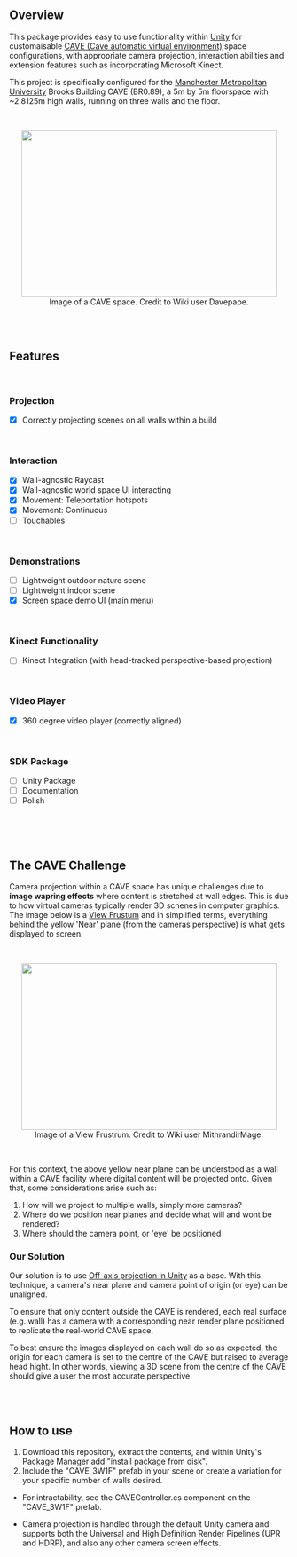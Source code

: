 <br/>


## Overview
This package provides easy to use functionality within [Unity](https://unity.com/) for customaisable [CAVE (Cave automatic virtual environment)](https://en.wikipedia.org/wiki/Cave_automatic_virtual_environment) space configurations, with appropriate camera projection, interaction abilities and extension features such as incorporating Microsoft Kinect.

This project is specifically configured for the [Manchester Metropolitan University](https://www.mmu.ac.uk/) Brooks Building CAVE (BR0.89), a 5m by 5m floorspace with ~2.8125m high walls, running on three walls and the floor. 


<br/>
<p align="center">
  <img width="460" height="300" src="https://upload.wikimedia.org/wikipedia/commons/6/6d/CAVE_Crayoland.jpg"><br/>
  Image of a CAVE space. Credit to Wiki user Davepape.
</p>
<br/>
<br/>


## Features
<br/>

### Projection
- [x] Correctly projecting scenes on all walls within a build
<br/>

### Interaction
- [x] Wall-agnostic Raycast
- [x] Wall-agnostic world space UI interacting 
- [x] Movement: Teleportation hotspots
- [x] Movement: Continuous
- [ ] Touchables
<br/>

### Demonstrations
- [ ] Lightweight outdoor nature scene
- [ ] Lightweight indoor scene 
- [x] Screen space demo UI (main menu)
<br/>

### Kinect Functionality
- [ ] Kinect Integration (with head-tracked perspective-based projection)
<br/>

### Video Player
- [x] 360 degree video player (correctly aligned)
<br/>

### SDK Package
- [ ] Unity Package
- [ ] Documentation
- [ ] Polish
<br/>

<br/>
<br/>



## The CAVE Challenge
Camera projection within a CAVE space has unique challenges due to **image wapring effects** where content is stretched at wall edges. This is due to how virtual cameras typically render 3D scnenes in computer graphics. The image below is a [View Frustum](https://en.wikipedia.org/wiki/Viewing_frustum) and in simplified terms, everything behind the yellow 'Near' plane (from the cameras perspective) is what gets displayed to screen. 

<br/>
<p align="center">
  <img width="460" height="300" src="https://upload.wikimedia.org/wikipedia/commons/0/02/ViewFrustum.svg"><br/>
  Image of a View Frustrum. Credit to Wiki user MithrandirMage.
</p>
<br/>


For this context, the above yellow near plane can be understood as a wall within a CAVE facility where digital content will be projected onto. Given that, some considerations arise such as:

1. How will we project to multiple walls, simply more cameras?
2. Where do we position near planes and decide what will and wont be rendered?
3. Where should the camera point, or 'eye' be positioned


### Our Solution
Our solution is to use [Off-axis projection in Unity](https://github.com/aptas/off-axis-projection-unity) as a base. With this technique, a camera's near plane and camera point of origin (or eye) can be unaligned. 

To ensure that only content outside the CAVE is rendered, each real surface (e.g. wall) has a camera with a corresponding near render plane positioned to replicate the real-world CAVE space.

To best ensure the images displayed on each wall do so as expected, the origin for each camera is set to the centre of the CAVE but raised to average head hight. In other words, viewing a 3D scene from the centre of the CAVE should give a user the most accurate perspective.

<br/>
<br/>



## How to use

1. Download this repository, extract the contents, and within Unity's Package Manager add "install package from disk".
2. Include the "CAVE_3W1F" prefab in your scene or create a variation for your specific number of walls desired.

- For intractability, see the CAVEController.cs component on the "CAVE_3W1F" prefab.

- Camera projection is handled through the default Unity camera and supports both the Universal and High Definition Render Pipelines (UPR and HDRP), and also any other camera screen effects.
